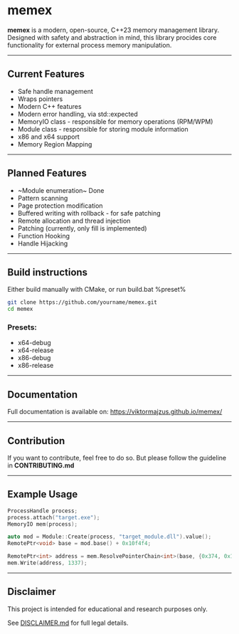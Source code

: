 # memex

**memex** is a modern, open-source, C++23 memory management library. Designed with safety and abstraction in mind, this library procides core functionality for external process memory manipulation.

---

## Current Features
- Safe handle management
- Wraps pointers
- Modern C++ features
- Modern error handling, via std::expected
- MemoryIO class - responsible for memory operations (RPM/WPM)
- Module class - responsible for storing module information
- x86 and x64 support
- Memory Region Mapping

---

## Planned Features
- ~Module enumeration~ Done
- Pattern scanning
- Page protection modification
- Buffered writing with rollback - for safe patching
- Remote allocation and thread injection
- Patching (currently, only fill is implemented)
- Function Hooking
- Handle Hijacking

---

## Build instructions
Either build manually with CMake, or run build.bat %preset%

```bash
git clone https://github.com/yourname/memex.git
cd memex
```

### Presets:
- x64-debug
- x64-release
- x86-debug
- x86-release

---

## Documentation
Full documentation is available on: https://viktormajzus.github.io/memex/

---

## Contribution
If you want to contribute, feel free to do so. But please follow the guideline in **CONTRIBUTING.md**

---

## Example Usage

```c++
ProcessHandle process;
process.attach("target.exe");
MemoryIO mem(process);

auto mod = Module::Create(process, "target_module.dll").value();
RemotePtr<void> base = mod.base() + 0x10f4f4;

RemotePtr<int> address = mem.ResolvePointerChain<int>(base, {0x374, 0x14, 0});
mem.Write(address, 1337);
```

---

## Disclaimer

This project is intended for educational and research purposes only.

See [DISCLAIMER.md](./DISCLAIMER.md) for full legal details.
